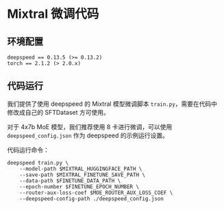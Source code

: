 # Mixtral 微调代码

## 环境配置

```
deepspeed == 0.13.5 (>= 0.13.2)
torch == 2.1.2 (> 2.0.x)
```

## 代码运行

我们提供了使用 deepspeed 的 Mixtral 模型微调脚本 `train.py`，需要在代码中修改成自己的 SFTDataset 方可使用。

对于 4x7b MoE 模型，我们推荐使用 8 卡进行微调，可以使用 `deepspeed_config.json` 作为 deepspeed 的示例运行设置。

代码运行命令：

```
deepspeed train.py \
    --model-path $MIXTRAL_HUGGINGFACE_PATH \
    --save-path $MIXTRAL_FINETUNE_SAVE_PATH \
    --data-path $FINETUNE_DATA_PATH \
    --epoch-number $FINETUNE_EPOCH_NUMBER \
    --router-aux-loss-coef $MOE_ROUTER_AUX_LOSS_COEF \
    --deepspeed-config-path ./deepspeed_config.json
```